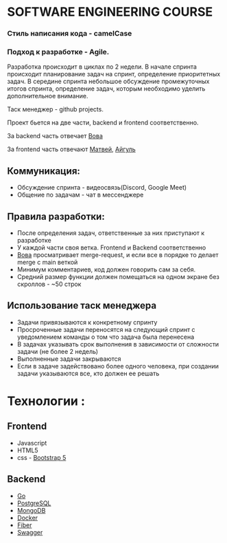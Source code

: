 # SOFTWARE ENGINEERING COURSE
### Стиль написания кода - camelCase

### Подход к разработке  - Agile. 

Разработка происходит в циклах по 2 недели. В начале спринта происходит планирование задач на спринт, определение приоритетных задач. В середине спринта небольшое обсуждение промежуточных итогов спринта, определение задач, которым необходимо уделить дополнительное внимание.

Таск менеджер  - github projects.

Проект бьется на две части, backend и frontend  соответственно.

За backend  часть отвечает [Вова](https://github.com/t67y110v)

За frontend часть отвечают [Матвей](https://github.com/TornadoVersion2), [Айгуль](https://github.com/Aigul26)

## Коммуникация: 
- Обсуждение спринта - видеосвязь(Discord, Google Meet)
- Общение по задачам - чат в мессенджере

## Правила разработки: 
- После определения задач, ответственные за них приступают к разработке
- У каждой части своя ветка. Frontend  и Backend  соответственно 
- [Вова](https://github.com/t67y110v) просматривает merge-request, и если все в порядке то делает merge  с main веткой 
- Минимум комментариев, код должен говорить сам за себя.
- Средний размер функции должен помещаться на одном экране без скроллов - ~50 строк 

## Использование таск менеджера 
- Задачи привязываются к конкретному спринту 
- Просроченные задачи переносятся на следующий спринт с уведомлением команды о том что задача была перенесена 
- В задачах указывать срок выполнения в зависимости от сложности задачи (не более 2 недель)
- Выполненные задачи закрываются
- Если в задаче задействовано более одного человека, при создании задачи указываются все, кто должен ее решать

# Технологии : 

## Frontend  
- Javasсript 
- HTML5 
- css - [Bootstrap 5](https://getbootstrap.com/)

## Backend 
- [Go](https://go.dev)
- [PostgreSQL](https://www.postgresql.org)
- [MongoDB](https://www.mongodb.com)
- [Docker](https://www.docker.com/)
- [Fiber](https://github.com/gofiber/fiber)
- [Swagger](https://swagger.io/)
